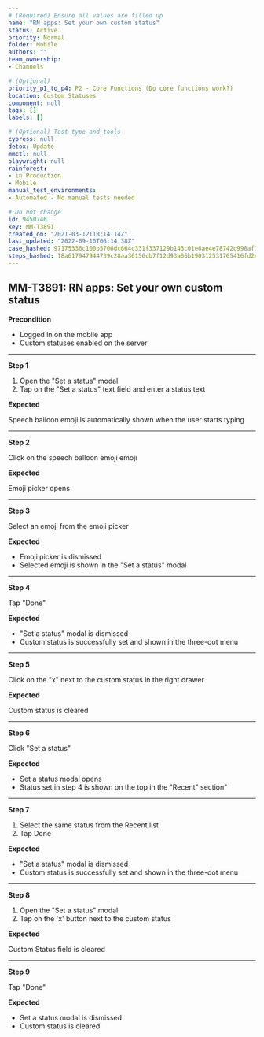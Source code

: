 ```yaml
---
# (Required) Ensure all values are filled up
name: "RN apps: Set your own custom status"
status: Active
priority: Normal
folder: Mobile
authors: ""
team_ownership: 
- Channels

# (Optional)
priority_p1_to_p4: P2 - Core Functions (Do core functions work?)
location: Custom Statuses
component: null
tags: []
labels: []

# (Optional) Test type and tools
cypress: null
detox: Update
mmctl: null
playwright: null
rainforest: 
- in Production
- Mobile
manual_test_environments: 
- Automated - No manual tests needed

# Do not change
id: 9450746
key: MM-T3891
created_on: "2021-03-12T18:14:14Z"
last_updated: "2022-09-10T06:14:38Z"
case_hashed: 97175336c100b5706dc664c331f337129b143c01e6ae4e78742c998af7baa57ea854829b982a7f5196af129f90878591
steps_hashed: 18a617947944739c28aa36156cb7f12d93a06b190312531765416fd2eacb8cdf9f185fb0c17072db4451191c0723dd6b
---
```


<!-- (Auto-generated) Based on frontmatter's "key" and "name" -->

## MM-T3891: RN apps: Set your own custom status

**Precondition**

- Logged in on the mobile app
- Custom statuses enabled on the server

---

**Step 1**

1. Open the "Set a status" modal
2. Tap on the "Set a status" text field and enter a status text

**Expected**

Speech balloon emoji is automatically shown when the user starts typing

---

**Step 2**

Click on the speech balloon emoji emoji

**Expected**

Emoji picker opens

---

**Step 3**

Select an emoji from the emoji picker

**Expected**

- Emoji picker is dismissed
- Selected emoji is shown in the "Set a status" modal

---

**Step 4**

Tap "Done"

**Expected**

- "Set a status" modal is dismissed
- Custom status is successfully set and shown in the three-dot menu

---

**Step 5**

Click on the "x" next to the custom status in the right drawer

**Expected**

Custom status is cleared

---

**Step 6**

Click "Set a status"

**Expected**

- Set a status modal opens
- Status set in step 4 is shown on the top in the "Recent" section"

---

**Step 7**

1. Select the same status from the Recent list
2. Tap Done

**Expected**

- "Set a status" modal is dismissed
- Custom status is successfully set and shown in the three-dot menu

---

**Step 8**

1. Open the "Set a status" modal
2. Tap on the 'x' button next to the custom status

**Expected**

Custom Status field is cleared

---

**Step 9**

Tap "Done"

**Expected**

- Set a status modal is dismissed
- Custom status is cleared
